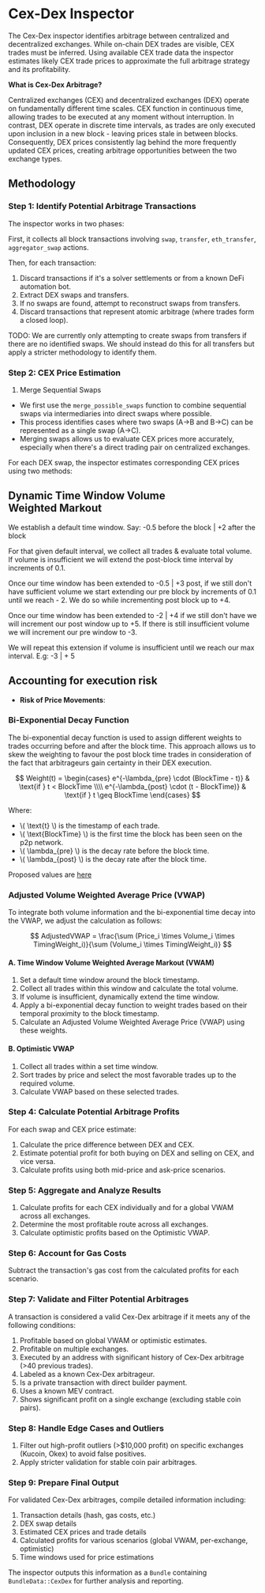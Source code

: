 # Cex-Dex Inspector

The Cex-Dex inspector identifies arbitrage between centralized and decentralized exchanges. While on-chain DEX trades are visible, CEX trades must be inferred. Using available CEX trade data the inspector estimates likely CEX trade prices to approximate the full arbitrage strategy and its profitability.

**What is Cex-Dex Arbitrage?**

Centralized exchanges (CEX) and decentralized exchanges (DEX) operate on fundamentally different time scales. CEX function in continuous time, allowing trades to be executed at any moment without interruption. In contrast, DEX operate in discrete time intervals, as trades are only executed upon inclusion in a new block - leaving prices stale in between blocks. Consequently, DEX prices consistently lag behind the more frequently updated CEX prices, creating arbitrage opportunities between the two exchange types.

## Methodology

### Step 1: Identify Potential Arbitrage Transactions

The inspector works in two phases:

First, it collects all block transactions involving `swap`, `transfer`, `eth_transfer`, `aggregator_swap` actions.

Then, for each transaction:

1. Discard transactions if it's a solver settlements or from a known DeFi automation bot.
2. Extract DEX swaps and transfers.
3. If no swaps are found, attempt to reconstruct swaps from transfers.
4. Discard transactions that represent atomic arbitrage (where trades form a closed loop).

TODO: We are currently only attempting to create swaps from transfers if there are no identified swaps. We should instead do this for all transfers but apply a stricter methodology to identify them.

### Step 2: CEX Price Estimation

1. Merge Sequential Swaps

- We first use the `merge_possible_swaps` function to combine sequential swaps via intermediaries into direct swaps where possible.
- This process identifies cases where two swaps (A->B and B->C) can be represented as a single swap (A->C).
- Merging swaps allows us to evaluate CEX prices more accurately, especially when there's a direct trading pair on centralized exchanges.

For each DEX swap, the inspector estimates corresponding CEX prices using two methods:

## Dynamic Time Window Volume Weighted Markout

We establish a default time window. Say: -0.5 before the block | +2 after the block

For that given default interval, we collect all trades & evaluate total volume. If volume is insufficient we will extend the post-block time interval by increments of 0.1.

Once our time window has been extended to -0.5 | +3 post, if we still don't have sufficient volume we start extending our pre block by increments of 0.1 until we reach - 2. We do so while incrementing post block up to +4.

Once our time window has been extended to -2 | +4 if we still don't have we will increment our post window up to +5. If there is still insufficient volume we will increment our pre window to -3.

We will repeat this extension if volume is insufficient until we reach our max interval. E.g: -3 | + 5

## Accounting for execution risk

- **Risk of Price Movements**:

### Bi-Exponential Decay Function

The bi-exponential decay function is used to assign different weights to trades occurring before and after the block time. This approach allows us to skew the weighting to favour the post block time trades in consideration of the fact that arbitrageurs gain certainty in their DEX execution.

$$
Weight(t) =
\begin{cases}
e^{-\lambda_{pre} \cdot (BlockTime - t)} & \text{if } t < BlockTime \\\\
e^{-\lambda_{post} \cdot (t - BlockTime)} & \text{if } t \geq BlockTime
\end{cases}
$$

Where:

- \\( \text{t} \\) is the timestamp of each trade.
- \\( \text{BlockTime} \\) is the first time the block has been seen on the p2p network.
- \\( \lambda\_{pre} \\) is the decay rate before the block time.
- \\( \lambda\_{post} \\) is the decay rate after the block time.

Proposed values are [here](https://www.desmos.com/calculator/7ktqmde9ab)

### Adjusted Volume Weighted Average Price (VWAP)

To integrate both volume information and the bi-exponential time decay into the VWAP, we adjust the calculation as follows:

$$
AdjustedVWAP = \frac{\sum (Price_i \times Volume_i \times TimingWeight_i)}{\sum (Volume_i \times TimingWeight_i)}
$$

#### A. Time Window Volume Weighted Average Markout (VWAM)

1. Set a default time window around the block timestamp.
2. Collect all trades within this window and calculate the total volume.
3. If volume is insufficient, dynamically extend the time window.
4. Apply a bi-exponential decay function to weight trades based on their temporal proximity to the block timestamp.
5. Calculate an Adjusted Volume Weighted Average Price (VWAP) using these weights.

#### B. Optimistic VWAP

1. Collect all trades within a set time window.
2. Sort trades by price and select the most favorable trades up to the required volume.
3. Calculate VWAP based on these selected trades.

### Step 4: Calculate Potential Arbitrage Profits

For each swap and CEX price estimate:

1. Calculate the price difference between DEX and CEX.
2. Estimate potential profit for both buying on DEX and selling on CEX, and vice versa.
3. Calculate profits using both mid-price and ask-price scenarios.

### Step 5: Aggregate and Analyze Results

1. Calculate profits for each CEX individually and for a global VWAM across all exchanges.
2. Determine the most profitable route across all exchanges.
3. Calculate optimistic profits based on the Optimistic VWAP.

### Step 6: Account for Gas Costs

Subtract the transaction's gas cost from the calculated profits for each scenario.

### Step 7: Validate and Filter Potential Arbitrages

A transaction is considered a valid Cex-Dex arbitrage if it meets any of the following conditions:

1. Profitable based on global VWAM or optimistic estimates.
2. Profitable on multiple exchanges.
3. Executed by an address with significant history of Cex-Dex arbitrage (>40 previous trades).
4. Labeled as a known Cex-Dex arbitrageur.
5. Is a private transaction with direct builder payment.
6. Uses a known MEV contract.
7. Shows significant profit on a single exchange (excluding stable coin pairs).

### Step 8: Handle Edge Cases and Outliers

1. Filter out high-profit outliers (>$10,000 profit) on specific exchanges (Kucoin, Okex) to avoid false positives.
2. Apply stricter validation for stable coin pair arbitrages.

### Step 9: Prepare Final Output

For validated Cex-Dex arbitrages, compile detailed information including:

1. Transaction details (hash, gas costs, etc.)
2. DEX swap details
3. Estimated CEX prices and trade details
4. Calculated profits for various scenarios (global VWAM, per-exchange, optimistic)
5. Time windows used for price estimations

The inspector outputs this information as a `Bundle` containing `BundleData::CexDex` for further analysis and reporting.
